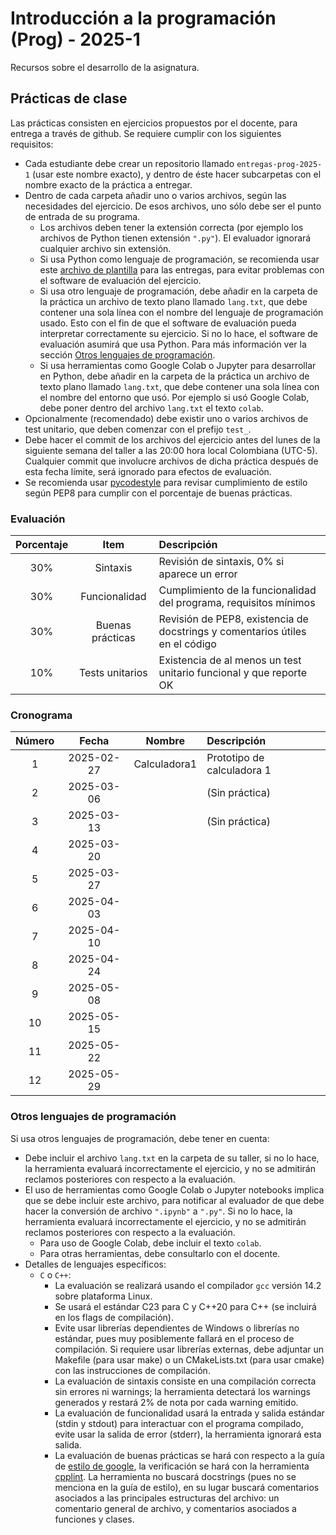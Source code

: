 # Introducción a la programación (Prog) - 2025-1

Recursos sobre el desarrollo de la asignatura.

## Prácticas de clase

Las prácticas consisten en ejercicios propuestos por el docente, para entrega a través de github. Se requiere cumplir con los siguientes requisitos:

* Cada estudiante debe crear un repositorio llamado `entregas-prog-2025-1` (usar este nombre exacto), y dentro de éste hacer subcarpetas con el nombre exacto de la práctica a entregar.
* Dentro de cada carpeta añadir uno o varios archivos, según las necesidades del ejercicio. De esos archivos, uno sólo debe ser el punto de entrada de su programa.
    * Los archivos deben tener la extensión correcta (por ejemplo los archivos de Python tienen extensión `".py"`). El evaluador ignorará cualquier archivo sin extensión.
    * Si usa Python como lenguaje de programación, se recomienda usar este [archivo de plantilla](template.py) para las entregas, para evitar problemas con el software de evaluación del ejercicio.
    * Si usa otro lenguaje de programación, debe añadir en la carpeta de la práctica un archivo de texto plano llamado `lang.txt`, que debe contener una sola línea con el nombre del lenguaje de programación usado. Esto con el fin de que el software de evaluación pueda interpretar correctamente su ejercicio. Si no lo hace, el software de evaluación asumirá que usa Python. Para más información ver la sección [Otros lenguajes de programación](#otros-lenguajes-de-programación).
    * Si usa herramientas como Google Colab o Jupyter para desarrollar en Python, debe añadir en la carpeta de la práctica un archivo de texto plano llamado `lang.txt`, que debe contener una sola línea con el nombre del entorno que usó. Por ejemplo si usó Google Colab, debe poner dentro del archivo `lang.txt` el texto `colab`.
* Opcionalmente (recomendado) debe existir uno o varios archivos de test unitario, que deben comenzar con el prefijo `test_`.
* Debe hacer el commit de los archivos del ejercicio antes del lunes de la siguiente semana del taller a las 20:00 hora local Colombiana (UTC-5). Cualquier commit que involucre archivos de dicha práctica después de esta fecha límite, será ignorado para efectos de evaluación.
* Se recomienda usar [pycodestyle](https://pypi.org/project/pycodestyle/) para revisar cumplimiento de estilo según PEP8 para cumplir con el porcentaje de buenas prácticas.

### Evaluación

|Porcentaje|Item            |Descripción                                                                  |
|:--------:|:--------------:|:----------------------------------------------------------------------------|
|30%       |Sintaxis        |Revisión de sintaxis, 0% si aparece un error                                 |
|30%       |Funcionalidad   |Cumplimiento de la funcionalidad del programa, requisitos mínimos            |
|30%       |Buenas prácticas|Revisión de PEP8, existencia de docstrings y comentarios útiles en el código |
|10%       |Tests unitarios |Existencia de al menos un test unitario funcional y que reporte OK           |

### Cronograma

|Número|Fecha      |Nombre      |Descripción               |
|:----:|:---------:|:----------:|:-------------------------|
|1     |2025-02-27 |Calculadora1|Prototipo de calculadora 1|
|2     |2025-03-06 |            |(Sin práctica)            |
|3     |2025-03-13 |            |(Sin práctica)            |
|4     |2025-03-20 |            |                          |
|5     |2025-03-27 |            |                          |
|6     |2025-04-03 |            |                          |
|7     |2025-04-10 |            |                          |
|8     |2025-04-24 |            |                          |
|9     |2025-05-08 |            |                          |
|10    |2025-05-15 |            |                          |
|11    |2025-05-22 |            |                          |
|12    |2025-05-29 |            |                          |


### Otros lenguajes de programación

Si usa otros lenguajes de programación, debe tener en cuenta:

* Debe incluir el archivo `lang.txt` en la carpeta de su taller, si no lo hace, la herramienta evaluará incorrectamente el ejercicio, y no se admitirán reclamos posteriores con respecto a la evaluación.
* El uso de herramientas como Google Colab o Jupyter notebooks implica que se debe incluir este archivo, para notificar al evaluador de que debe hacer la conversión de archivo `".ipynb"` a `".py"`. Si no lo hace, la herramienta evaluará incorrectamente el ejercicio, y no se admitirán reclamos posteriores con respecto a la evaluación.
    * Para uso de Google Colab, debe incluir el texto `colab`.
    * Para otras herramientas, debe consultarlo con el docente.
* Detalles de lenguajes específicos:
    * `C` o `C++`: 
        * La evaluación se realizará usando el compilador `gcc` versión 14.2 sobre plataforma Linux.
        * Se usará el estándar C23 para C y C++20 para C++ (se incluirá en los flags de compilación).
        * Evite usar librerías dependientes de Windows o librerías no estándar, pues muy posiblemente fallará en el proceso de compilación. Si requiere usar librerías externas, debe adjuntar un Makefile (para usar make) o un CMakeLists.txt (para usar cmake) con las instrucciones de compilación.
        * La evaluación de sintaxis consiste en una compilación correcta sin errores ni warnings; la herramienta detectará los warnings generados y restará 2% de nota por cada warning emitido.
        * La evaluación de funcionalidad usará la entrada y salida estándar (stdin y stdout) para interactuar con el programa compilado, evite usar la salida de error (stderr), la herramienta ignorará esta salida.
        * La evaluación de buenas prácticas se hará con respecto a la guía de [estilo de google](https://google.github.io/styleguide/cppguide.html), la verificación se hará con la herramienta [cpplint](https://github.com/cpplint/cpplint). La herramienta no buscará docstrings (pues no se menciona en la guía de estilo), en su lugar buscará comentarios asociados a las principales estructuras del archivo: un comentario general de archivo, y comentarios asociados a funciones y clases.
